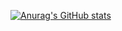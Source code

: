 [![Anurag's GitHub stats](https://github-readme-stats.vercel.app/api?username=FelipeRotermel&hide=prs,issues&show_icons=true&theme=gruvbox)](https://github.com/anuraghazra/github-readme-stats)
